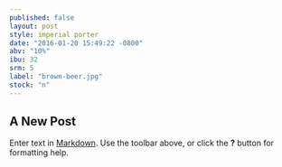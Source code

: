 ```yaml
---
published: false
layout: post
style: imperial porter
date: "2016-01-20 15:49:22 -0800"
abv: "10%"
ibu: 32
srm: 5
label: "brown-beer.jpg"
stock: "n"
---
```



## A New Post

Enter text in [Markdown](http://daringfireball.net/projects/markdown/). Use the toolbar above, or click the **?** button for formatting help.
